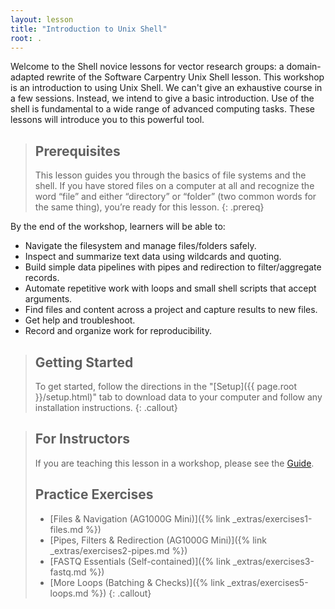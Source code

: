 ```yaml
---
layout: lesson
title: "Introduction to Unix Shell"
root: .
---
```


Welcome to the Shell novice lessons for vector research groups: a domain-adapted 
rewrite of the Software Carpentry Unix Shell lesson. This workshop is an introduction to 
using Unix Shell. We can't give an exhaustive course in a few sessions. Instead, we intend
to give a basic introduction. Use of the shell is fundamental to a wide range of advanced 
computing tasks. These lessons will introduce you to this powerful tool.

> ## Prerequisites
>
> This lesson guides you through the basics of file systems and the shell.
> If you have stored files on a computer at all and recognize the word “file”
> and either “directory” or “folder” (two common words for the same thing),
> you’re ready for this lesson.
{: .prereq}

By the end of the workshop, learners will be able to:

* Navigate the filesystem and manage files/folders safely.
* Inspect and summarize text data using wildcards and quoting.
* Build simple data pipelines with pipes and redirection to filter/aggregate records.
* Automate repetitive work with loops and small shell scripts that accept arguments.
* Find files and content across a project and capture results to new files.
* Get help and troubleshoot.
* Record and organize work for reproducibility.

> ## Getting Started
>
> To get started, follow the directions in the "[Setup]({{ page.root }}/setup.html)"
> tab to download data to your computer and follow any installation instructions.
{: .callout}

> ## For Instructors
>
> If you are teaching this lesson in a workshop, please see the [Guide](guide/).
> ## Practice Exercises
> - [Files & Navigation (AG1000G Mini)]({% link _extras/exercises1-files.md %})
> - [Pipes, Filters & Redirection (AG1000G Mini)]({% link _extras/exercises2-pipes.md %})
> - [FASTQ Essentials (Self-contained)]({% link _extras/exercises3-fastq.md %})
> - [More Loops (Batching & Checks)]({% link _extras/exercises5-loops.md %})
{: .callout}
